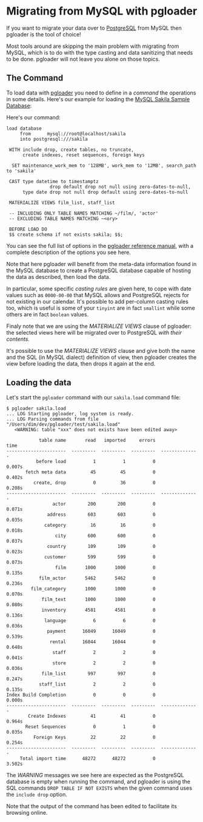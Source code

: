 # Migrating from MySQL with pgloader

If you want to migrate your data over to
[PostgreSQL](http://www.postgresql.org) from MySQL then pgloader is the tool
of choice!

Most tools around are skipping the main problem with migrating from MySQL,
which is to do with the type casting and data sanitizing that needs to be
done. pgloader will not leave you alone on those topics.

## The Command

To load data with [pgloader](http://pgloader.tapoueh.org/) you need to
define in a *command* the operations in some details. Here's our example for
loading the
[MySQL Sakila Sample Database](http://dev.mysql.com/doc/sakila/en/):

Here's our command:

    load database
         from      mysql://root@localhost/sakila
         into postgresql:///sakila
    
     WITH include drop, create tables, no truncate,
          create indexes, reset sequences, foreign keys
    
      SET maintenance_work_mem to '128MB', work_mem to '12MB', search_path to 'sakila'
    
     CAST type datetime to timestamptz
                    drop default drop not null using zero-dates-to-null,
          type date drop not null drop default using zero-dates-to-null
         
     MATERIALIZE VIEWS film_list, staff_list
    
     -- INCLUDING ONLY TABLE NAMES MATCHING ~/film/, 'actor'
     -- EXCLUDING TABLE NAMES MATCHING ~<ory>
    
     BEFORE LOAD DO
     $$ create schema if not exists sakila; $$;

You can see the full list of options in the
[pgloader reference manual](pgloader.1.html), with a complete description
of the options you see here.

Note that here pgloader will benefit from the meta-data information found in
the MySQL database to create a PostgreSQL database capable of hosting the
data as described, then load the data.

In particular, some specific *casting rules* are given here, to cope with
date values such as `0000-00-00` that MySQL allows and PostgreSQL rejects
for not existing in our calendar. It's possible to add per-column casting
rules too, which is useful is some of your `tinyint` are in fact `smallint`
while some others are in fact `boolean` values.

Finaly note that we are using the *MATERIALIZE VIEWS* clause of pgloader:
the selected views here will be migrated over to PostgreSQL *with their
contents*.

It's possible to use the *MATERIALIZE VIEWS* clause and give both the name
and the SQL (in MySQL dialect) definition of view, then pgloader creates the
view before loading the data, then drops it again at the end.

## Loading the data

Let's start the `pgloader` command with our `sakila.load` command file:

    $ pgloader sakila.load
    ... LOG Starting pgloader, log system is ready.
    ... LOG Parsing commands from file "/Users/dim/dev/pgloader/test/sakila.load"
       <WARNING: table "xxx" does not exists have been edited away>
    
                table name       read   imported     errors            time
    ----------------------  ---------  ---------  ---------  --------------
               before load          1          1          0          0.007s
           fetch meta data         45         45          0          0.402s
              create, drop          0         36          0          0.208s
    ----------------------  ---------  ---------  ---------  --------------
                     actor        200        200          0          0.071s
                   address        603        603          0          0.035s
                  category         16         16          0          0.018s
                      city        600        600          0          0.037s
                   country        109        109          0          0.023s
                  customer        599        599          0          0.073s
                      film       1000       1000          0          0.135s
                film_actor       5462       5462          0          0.236s
             film_category       1000       1000          0          0.070s
                 film_text       1000       1000          0          0.080s
                 inventory       4581       4581          0          0.136s
                  language          6          6          0          0.036s
                   payment      16049      16049          0          0.539s
                    rental      16044      16044          0          0.648s
                     staff          2          2          0          0.041s
                     store          2          2          0          0.036s
                 film_list        997        997          0          0.247s
                staff_list          2          2          0          0.135s
    Index Build Completion          0          0          0          0.000s
    ----------------------  ---------  ---------  ---------  --------------
            Create Indexes         41         41          0          0.964s
           Reset Sequences          0          1          0          0.035s
              Foreign Keys         22         22          0          0.254s
    ----------------------  ---------  ---------  ---------  --------------
         Total import time      48272      48272          0          3.502s

The *WARNING* messages we see here are expected as the PostgreSQL database
is empty when running the command, and pgloader is using the SQL commands
`DROP TABLE IF NOT EXISTS` when the given command uses the `include drop`
option.

Note that the output of the command has been edited to facilitate its
browsing online.
